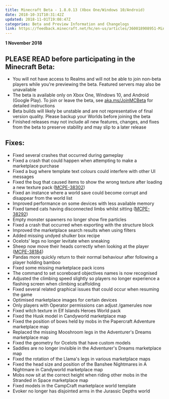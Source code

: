 ```yaml
---
title: Minecraft Beta - 1.8.0.13 (Xbox One/Windows 10/Android)
date: 2018-10-31T10:31:42Z
updated: 2018-11-01T19:08:47Z
categories: Beta and Preview Information and Changelogs
link: https://feedback.minecraft.net/hc/en-us/articles/360018908951-Minecraft-Beta-1-8-0-13-Xbox-One-Windows-10-Android-
---
```


**1 November 2018**

## PLEASE READ before participating in the Minecraft Beta:

- You will not have access to Realms and will not be able to join non-beta players while you're previewing the beta. Featured servers may also be unavailable
- The beta is available only on Xbox One, Windows 10, and Android (Google Play). To join or leave the beta, see [aka.ms/JoinMCBeta](https://aka.ms/JoinMCBeta) for detailed instructions
- Beta builds will likely be unstable and are not representative of final version quality. Please backup your Worlds before joining the beta
- Finished releases may not include all new features, changes, and fixes from the beta to preserve stability and may slip to a later release

## Fixes:

- Fixed several crashes that occurred during gameplay
- Fixed a crash that could happen when attempting to make a marketplace purchase
- Fixed a bug where template text colours could interfere with other UI messages
- Fixed the bug that caused items to show the wrong texture after loading a new texture pack ([MCPE-38302](https://bugs.mojang.com/browse/MCPE-38302))
- Fixed an instance where a world save could become corrupt and disappear from the world list
- Improved performance on some devices with less available memory
- Fixed tamed cats having disconnected limbs whilst sitting ([MCPE-38292](https://bugs.mojang.com/browse/MCPE-38292))
- Empty monster spawners no longer show fire particles
- Fixed a crash that occurred when exporting with the structure block
- Improved the marketplace search results when using filters
- Added missing undyed shulker box recipe
- Ocelots' legs no longer levitate when sneaking
- Sheep now move their heads correctly when looking at the player ([MCPE-38184](https://bugs.mojang.com/browse/MCPE-38184))
- Pandas more quickly return to their normal behaviour after following a player holding bamboo
- Fixed some missing marketplace pack icons
- The command to set scoreboard objectives names is now recognised
- Adjusted the climbing speed slightly so players no longer experience a flashing screen when climbing scaffolding
- Fixed several related graphical issues that could occur when resuming the game
- Optimised marketplace images for certain devices
- Only players with Operator permissions can adjust /gamerules now
- Fixed witch texture in Elf Islands Heroes World pack
- Fixed the Husk model in Candyworld marketplace map
- Fixed the position of bows held by mobs in the Papercraft Adventure marketplace map 
- Replaced the missing Mooshroom legs in the Adventurer's Dreams marketplace map 
- Fixed the geometry for Ocelots that have custom models
- Saddles are no longer invisible in the Adventurer's Dreams marketplace map
- Fixed the rotation of the Llama's legs in various marketplace maps
- Fixed the head size and position of the Banshee Nightmares in A Nightmare in Candyworld marketplace map
- Mobs now sit at the correct height when riding other mobs in the Stranded in Space marketplace map
- Fixed models in the CampCraft marketplace world template
- Evoker no longer has disjointed arms in the Jurassic Depths world
